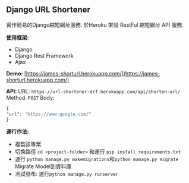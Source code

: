 ## Django URL Shortener
實作簡易的Django縮短網址服務.
於Heroku 架設 RestFul 縮短網址 API 服務.

**使用框架:**

 - Django
 - Django Rest Framework
 - Ajax

**Demo:** [https://james-shorturl.herokuapp.com/](https://james-shorturl.herokuapp.com/)

**API:**
URL: `https://url-shortener-drf.herokuapp.com/api/shorten-url/`
Method: `POST`
Body:

```json callback
{
"url": "https://www.google.com/"
}
```

**運行作法:**

 - 複製該專案
 - 切換路徑 `cd <project-folder>` 和運行 `pip install requirements.txt` 
 - 運行 `python manage.py makemigrations`和`python manage.py migrate` Migrate Model到資料庫
 - 測試發布: 運行`python manage.py runserver` 
